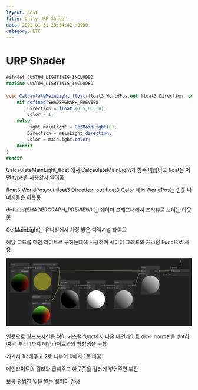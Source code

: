 ```yaml
---
layout: post
title: Unity URP Shader
date: 2022-01-31 23:54:42 +0900
category: ETC
---
```

# URP Shader

```c#
#ifndef CUSTOM_LIGHTINIG_INCLUDED
#define CUSTOM_LIGHTINIG_INCLUDED

void CalcaulateMainLight_float(float3 WorldPos,out float3 Direction, out float3 Color){
    #if defined(SHADERGRAPH_PREVIEW)
        Direction = float3(0.5,0.5,0);
        Color = 1;
    #else
        Light mainLight = GetMainLight(0);
        Direction = mainLight.direction;
        Color = mainLight.color;
    #endif    
}
#endif
```

CalcaulateMainLight_float 에서 CalcaulateMainLight가 함수 이름이고 float은 어떤 type을 사용할지 알려줌

float3 WorldPos,out float3 Direction, out float3 Color
에서 WorldPos는 인풋 나머지둘은 아웃풋

defined(SHADERGRAPH_PREVIEW) 는 쉐이더 그래프내에서 프리뷰로 보이는 아웃풋

GetMainLight는 유니티에서 가장 밝은 디렉셔널 라이트



해당 코드를 메인 라이트르 구하는데에 사용하여 쉐이더 그래프의 커스텀 Func으로 사용

![](/assets/img/Unity/2022-02-01-16-50-59.png)

인풋으로 월드포지션을 넣어 커스텀 func에서 나온 메인라이트 dir과 normal을 dot하여 -1 부터 1까지 메인라이트와의 방향성을 구함

거기서 1더해주고 2로 나누어 0에서 1로 바꿈

메인라이트의 컬러와 곱해주고 아웃풋을 컬러에 넣어주면 짜잔

보통 평범한 빛을 받는 쉐이더 완성